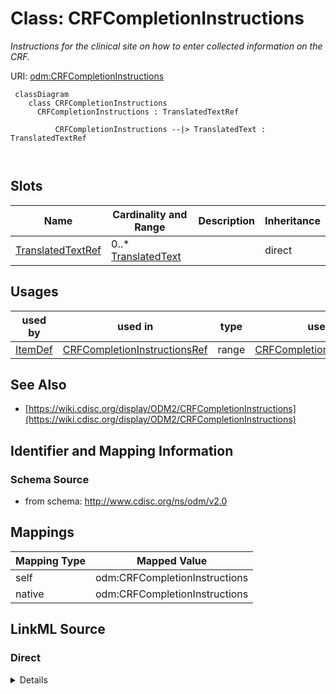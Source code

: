 # Class: CRFCompletionInstructions


_Instructions for the clinical site on how to enter collected information on the CRF._





URI: [odm:CRFCompletionInstructions](http://www.cdisc.org/ns/odm/v2.0/CRFCompletionInstructions)



```mermaid
 classDiagram
    class CRFCompletionInstructions
      CRFCompletionInstructions : TranslatedTextRef
        
          CRFCompletionInstructions --|> TranslatedText : TranslatedTextRef
        
      
```




<!-- no inheritance hierarchy -->


## Slots

| Name | Cardinality and Range | Description | Inheritance |
| ---  | --- | --- | --- |
| [TranslatedTextRef](TranslatedTextRef.md) | 0..* <br/> [TranslatedText](TranslatedText.md) |  | direct |





## Usages

| used by | used in | type | used |
| ---  | --- | --- | --- |
| [ItemDef](ItemDef.md) | [CRFCompletionInstructionsRef](CRFCompletionInstructionsRef.md) | range | [CRFCompletionInstructions](CRFCompletionInstructions.md) |






## See Also

* [https://wiki.cdisc.org/display/ODM2/CRFCompletionInstructions](https://wiki.cdisc.org/display/ODM2/CRFCompletionInstructions)

## Identifier and Mapping Information







### Schema Source


* from schema: http://www.cdisc.org/ns/odm/v2.0





## Mappings

| Mapping Type | Mapped Value |
| ---  | ---  |
| self | odm:CRFCompletionInstructions |
| native | odm:CRFCompletionInstructions |





## LinkML Source

<!-- TODO: investigate https://stackoverflow.com/questions/37606292/how-to-create-tabbed-code-blocks-in-mkdocs-or-sphinx -->

### Direct

<details>
```yaml
name: CRFCompletionInstructions
description: Instructions for the clinical site on how to enter collected information
  on the CRF.
from_schema: http://www.cdisc.org/ns/odm/v2.0
see_also:
- https://wiki.cdisc.org/display/ODM2/CRFCompletionInstructions
slots:
- TranslatedTextRef
slot_usage:
  TranslatedTextRef:
    name: TranslatedTextRef
    multivalued: true
    domain_of:
    - Description
    - Question
    - Definition
    - Prompt
    - CRFCompletionInstructions
    - ImplementationNotes
    - CDISCNotes
    - ErrorMessage
    - Decode
    - Comment
    range: TranslatedText
    inlined: true
    inlined_as_list: true
class_uri: odm:CRFCompletionInstructions

```
</details>

### Induced

<details>
```yaml
name: CRFCompletionInstructions
description: Instructions for the clinical site on how to enter collected information
  on the CRF.
from_schema: http://www.cdisc.org/ns/odm/v2.0
see_also:
- https://wiki.cdisc.org/display/ODM2/CRFCompletionInstructions
slot_usage:
  TranslatedTextRef:
    name: TranslatedTextRef
    multivalued: true
    domain_of:
    - Description
    - Question
    - Definition
    - Prompt
    - CRFCompletionInstructions
    - ImplementationNotes
    - CDISCNotes
    - ErrorMessage
    - Decode
    - Comment
    range: TranslatedText
    inlined: true
    inlined_as_list: true
attributes:
  TranslatedTextRef:
    name: TranslatedTextRef
    from_schema: http://www.cdisc.org/ns/odm/v2.0
    rank: 1000
    multivalued: true
    identifier: false
    alias: TranslatedTextRef
    owner: CRFCompletionInstructions
    domain_of:
    - Description
    - Question
    - Definition
    - Prompt
    - CRFCompletionInstructions
    - ImplementationNotes
    - CDISCNotes
    - ErrorMessage
    - Decode
    - Comment
    range: TranslatedText
    inlined: true
    inlined_as_list: true
class_uri: odm:CRFCompletionInstructions

```
</details>